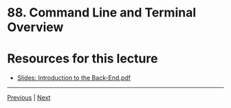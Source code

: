 # 88. Command Line and Terminal Overview

#  Resources for this lecture


-   [Slides: Introduction to the Back-End.pdf](https://python-ds.s3.us-west-1.amazonaws.com/Python-and-Django-Full-Stack-Web-Developer-Bootcamp/Resources/Introduction+to+the+Back-End.pdf)


---

[Previous](./87_Introduction-to-the-Back-End.md) | [Next](./89_Introduction-to-Python-Level-One.md)